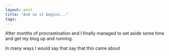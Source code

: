 ```yaml
---
layout: post
title: "And so it begins..."
tags:
---
```

After months of procrastination and I finally managed to set aside some time and get my blog up and running.

In many ways I would say that say that this came about
